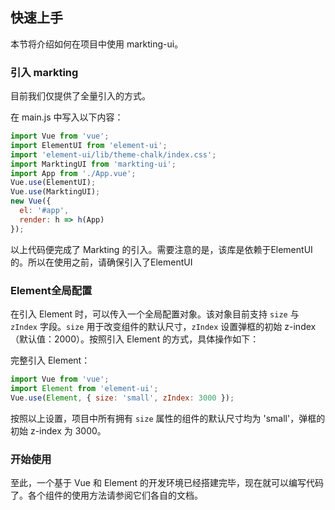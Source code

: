 ## 快速上手

本节将介绍如何在项目中使用 markting-ui。

### 引入 markting

目前我们仅提供了全量引入的方式。

在 main.js 中写入以下内容：

```javascript
import Vue from 'vue';
import ElementUI from 'element-ui';
import 'element-ui/lib/theme-chalk/index.css';
import MarktingUI from 'markting-ui';
import App from './App.vue';
Vue.use(ElementUI);
Vue.use(MarktingUI);
new Vue({
  el: '#app',
  render: h => h(App)
});
```

以上代码便完成了 Markting 的引入。需要注意的是，该库是依赖于ElementUI的。所以在使用之前，请确保引入了ElementUI


### Element全局配置

在引入 Element 时，可以传入一个全局配置对象。该对象目前支持 `size` 与 `zIndex` 字段。`size` 用于改变组件的默认尺寸，`zIndex` 设置弹框的初始 z-index（默认值：2000）。按照引入 Element 的方式，具体操作如下：

完整引入 Element：

```js
import Vue from 'vue';
import Element from 'element-ui';
Vue.use(Element, { size: 'small', zIndex: 3000 });
```
按照以上设置，项目中所有拥有 `size` 属性的组件的默认尺寸均为 'small'，弹框的初始 z-index 为 3000。

### 开始使用

至此，一个基于 Vue 和 Element 的开发环境已经搭建完毕，现在就可以编写代码了。各个组件的使用方法请参阅它们各自的文档。



